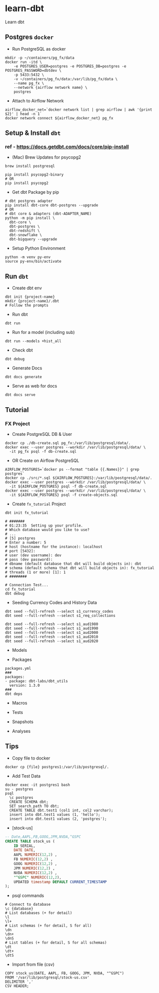 # learn-dbt
Learn dbt

## Postgres ``docker``
* Run PostgreSQL as docker
```
mkdir -p ~/containers/pg_fx/data
docker run -itd \
    -e POSTGRES_USER=postgres -e POSTGRES_DB=postgres -e POSTGRES_PASSWORD=dbtdev \
    -p 5433:5432 \
    -v ~/containers/pg_fx/data:/var/lib/pg_fx/data \
    --name pg_fx \
    --network {airflow network name} \
    postgres
```
* Attach to Airflow Network
```
airflow_docker_net=`docker network list | grep airflow | awk '{print $2}' | head -n 1`
docker network connect ${airflow_docker_net} pg_fx
```

## Setup & Install ``dbt``
### ref - https://docs.getdbt.com/docs/core/pip-install
* (Mac) Brew Updates for psycopg2
```
brew install postgresql

pip install psycopg2-binary
# OR
pip install psycopg2
```
* Get dbt Package by pip
```
# dbt postgres adapter
pip install dbt-core dbt-postgres --upgrade
# OR
# dbt core & adapters (dbt-ADAPTER_NAME)
python -m pip install \
  dbt-core \
  dbt-postgres \
  dbt-redshift \
  dbt-snowflake \
  dbt-bigquery --upgrade
```
* Setup Python Environment
```
python -m venv py-env
source py-env/bin/activate
```

## Run ``dbt``
* Create dbt env
```
dbt init {project-name}
mkdir {project-name}/.dbt
# Follow the prompts
```
* Run dbt
```
dbt run
```
* Run for a model (including sub)
```
dbt run --models +hist_all
```
* Check dbt
```
dbt debug
```
* Generate Docs
```
dbt docs generate
```
* Serve as web for docs
```
dbt docs serve
```

## Tutorial
### FX Project
* Create PostgreSQL DB & User
```
docker cp ./db-create.sql pg_fx:/var/lib/postgresql/data/.
docker exec --user postgres --workdir /var/lib/postgresql/data/ \
  -it pg_fx psql -f db-create.sql
```
* OR Create on Airflow PostgreSQL
```
AIRFLOW_POSTGRES=`docker ps --format "table {{.Names}}" | grep postgres`
docker cp ./src/*.sql ${AIRFLOW_POSTGRES}:/var/lib/postgresql/data/.
docker exec --user postgres --workdir /var/lib/postgresql/data/ \
  -it ${AIRFLOW_POSTGRES} psql -f db-create.sql
docker exec --user postgres --workdir /var/lib/postgresql/data/ \
  -it ${AIRFLOW_POSTGRES} psql -f create-objects.sql
```
* Create ``fx_tutorial`` Project
```
dbt init fx_tutorial

# #######
# 01:23:35  Setting up your profile.
# Which database would you like to use?
# ...
# [5] postgres
# Enter a number: 5
# host (hostname for the instance): localhost
# port [5432]:
# user (dev username): dev
# pass (dev password):
# dbname (default database that dbt will build objects in): dbt
# schema (default schema that dbt will build objects in): fx_tutorial
# threads (1 or more) [1]: 1
# ########

# Connection Test...
cd fx_tutorial
dbt debug
```

* Seeding Currency Codes and History Data
```
dbt seed --full-refresh --select s1_currency_codes
dbt seed --full-refresh --select s1_req_collections

dbt seed --full-refresh --select s1_aud1980
dbt seed --full-refresh --select s1_aud1990
dbt seed --full-refresh --select s1_aud2000
dbt seed --full-refresh --select s1_aud2010
dbt seed --full-refresh --select s1_aud2020

```

* Models

* Packages
```
packages.yml
###
packages:
- package: dbt-labs/dbt_utils
  version: 1.3.0
###
dbt deps
```
* Macros

* Tests

* Snapshots

* Analyses


## Tips
* Copy file to docker
```
docker cp {file} postgres1:/var/lib/postgresql/.
```
* Add Test Data
```
docker exec -it postgres1 bash
su - postgres
psql
  \c postgres
  CREATE SCHEMA dbt;
  SET search_path TO dbt;
  CREATE TABLE dbt.test1 (col1 int, col2 varchar);
  insert into dbt.test1 values (1, 'hello');
  insert into dbt.test1 values (2, 'postgres');
```
* [stock-us]
``` sql
-- Date,AAPL,FB,GOOG,JPM,NVDA,^GSPC
CREATE TABLE stock_us (
    ID SERIAL,
    DATE DATE,
    AAPL NUMERIC(12,2) ,
    FB NUMERIC(12,2) ,
    GOOG NUMERIC(12,2) ,
    JPM NUMERIC(12,2) ,
    NVDA NUMERIC(12,2) ,
    "^GSPC" NUMERIC(12,2),
    UPDATED timestamp DEFAULT CURRENT_TIMESTAMP
);
```
* psql commands
```
# Connect to database
\c {database}
# List databases (+ for detail)
\l
\l+
# List schemas (+ for detail, S for all)
\dn
\dn+
\dnS
# List tables (+ for detail, S for all schemas)
\dt
\dt+
\dtS
```
* Import from file (csv)
```
COPY stock_us(DATE, AAPL, FB, GOOG, JPM, NVDA, "^GSPC")
FROM '/var/lib/postgresql/stock-us.csv'
DELIMITER ','
CSV HEADER;
```

